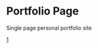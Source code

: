 # Portfolio Page
Single page personal portfolio site 



[1](https://AynsleyLongridge.github.io/personal-portfolio/version-1.html) 
